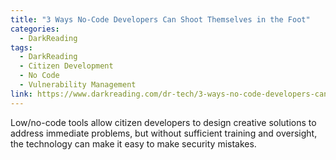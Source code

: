```yaml
---
title: "3 Ways No-Code Developers Can Shoot Themselves in the Foot"
categories:
  - DarkReading
tags:
  - DarkReading
  - Citizen Development
  - No Code
  - Vulnerability Management
link: https://www.darkreading.com/dr-tech/3-ways-no-code-developers-can-shoot-themselves-in-the-foot
---
```


Low/no-code tools allow citizen developers to design creative solutions to address immediate problems, but without sufficient training and oversight, the technology can make it easy to make security mistakes.
